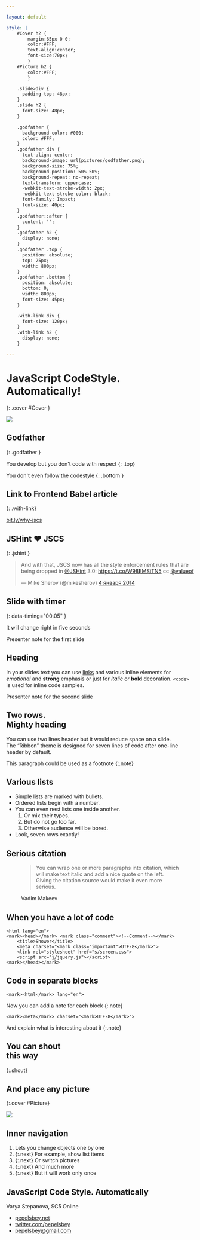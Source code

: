 ```yaml
---

layout: default

style: |
    #Cover h2 {
        margin:65px 0 0;
        color:#FFF;
        text-align:center;
        font-size:70px;
        }
    #Picture h2 {
        color:#FFF;
        }

    .slide>div {
      padding-top: 48px;
    }
    .slide h2 {
      font-size: 48px;
    }

    .godfather {
      background-color: #000;
      color: #FFF;
    }
    .godfather div {
      text-align: center;
      background-image: url(pictures/godfather.png);
      background-size: 75%;
      background-position: 50% 50%;
      background-repeat: no-repeat;
      text-transform: uppercase;
      -webkit-text-stroke-width: 2px;
      -webkit-text-stroke-color: black;
      font-family: Impact;
      font-size: 40px;
    }
    .godfather::after {
      content: '';
    }
    .godfather h2 {
      display: none;
    }
    .godfather .top {
      position: absolute;
      top: 25px;
      width: 800px;
    }
    .godfather .bottom {
      position: absolute;
      bottom: 0;
      width: 800px;
      font-size: 45px;
    }

    .with-link div {
      font-size: 120px;
    }
    .with-link h2 {
      display: none;
    }

---
```


# JavaScript CodeStyle. Automatically!
{: .cover #Cover }

![](pictures/cover.jpg)

## Godfather
{: .godfather }

You develop but you don't code with respect
{: .top}

You don't even follow the codestyle
{: .bottom }

## Link to Frontend Babel article
{: .with-link}

[bit.ly/why-jscs](http://bit.ly/why-jscs)

## JSHint ❤ JSCS
{: .jshint }

<blockquote class="twitter-tweet" lang="ru"><p>And with that, JSCS now has all the style enforcement rules that are
being dropped in <a href="https://twitter.com/JSHint">@JSHint</a> 3.0: <a
href="https://t.co/W98EMSiTN5">https://t.co/W98EMSiTN5</a> cc <a
href="https://twitter.com/valueof">@valueof</a></p>&mdash; Mike Sherov (@mikesherov) <a
href="https://twitter.com/mikesherov/status/419596672520318976">4 января 2014</a></blockquote>
<script async src="//platform.twitter.com/widgets.js" charset="utf-8"></script>


## Slide with timer
{: data-timing="00:05" }

It will change right in five seconds

<footer>Presenter note for the first slide</footer>


## Heading

In your slides text you can use [links](http://google.com/) and various inline elements for _emotional_ and **strong** emphasis or just for <i>italic</i> or <b>bold</b> decoration. `<code>` is used for inline code samples.

<footer>Presenter note for the second slide</footer>


## Two rows.<br> Mighty heading

You can use two lines header but it would reduce space on a slide. The “Ribbon” theme is designed for seven lines of code after one-line header by default.

This paragraph could be used as a footnote
{:.note}


## Various lists

- Simple lists are marked with bullets.
- Ordered lists begin with a number.
- You can even nest lists one inside another.
    1. Or mix their types.
    2. But do not go too far.
    3. Otherwise audience will be bored.
- Look, seven rows exactly!


## Serious citation

<figure>
    <blockquote>
        <p>You can wrap one or more paragraphs into citation, which will make text italic and add a nice quote on the left. Giving the citation source would make it even more serious.</p>
    </blockquote>
    <figcaption>Vadim Makeev</figcaption>
</figure>


## When you have a lot of code

    <html lang="en">
    <mark><head></mark> <mark class="comment"><!--Comment--></mark>
        <title>Shower</title>
        <meta charset="<mark class="important">UTF-8</mark>">
        <link rel="stylesheet" href="s/screen.css">
        <script src="j/jquery.js"></script>
    <mark></head></mark>


## Code in separate blocks

    <mark><html</mark> lang="en">

Now you can add a note for each block
{:.note}

    <mark><meta</mark> charset="<mark>UTF-8</mark>">

And explain what is interesting about it
{:.note}


## You can shout<br> this way
{:.shout}


## And place any picture
{:.cover #Picture}

![](pictures/picture.jpg)


## Inner navigation

1. Lets you change objects one by one
2. {:.next} For example, show list items
3. {:.next} Or switch pictures
4. {:.next} And much more
5. {:.next} But it will work only once


## JavaScript Code Style. Automatically

Varya Stepanova, SC5 Online

- [pepelsbey.net](http://pepelsbey.net)
- [twitter.com/pepelsbey](http://twitter.com/pepelsbey)
- [pepelsbey@gmail.com](mailto:pepelsbey@gmail.com)
